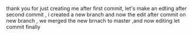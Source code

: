 thank you for just creating me 
after first commit, let's make an edting 
after second commit , i created a new branch and now the edit 
after commit on new branch , we merged the new brnach to master ,and now editing let commit finally 

